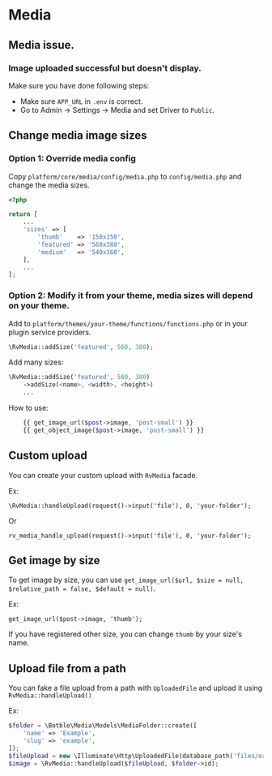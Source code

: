 # Media

## Media issue.

### Image uploaded successful but doesn't display.

Make sure you have done following steps:

- Make sure `APP_URL` in `.env` is correct.
- Go to Admin -> Settings -> Media and set Driver to `Public`.

## Change media image sizes

### Option 1: Override media config
Copy `platform/core/media/config/media.php` to `config/media.php` and change the media sizes.

```php
<?php

return [
    ...
    'sizes' => [
        'thumb'    => '150x150',
        'featured' => '560x380',
        'medium'   => '540x360',
    ],
    ...
];

```

### Option 2: Modify it from your theme, media sizes will depend on your theme.
Add to `platform/themes/your-theme/functions/functions.php` or in your plugin service providers.

```php
\RvMedia::addSize('featured', 560, 380);
```

Add many sizes:
```php
\RvMedia::addSize('featured', 560, 380)
    ->addSize(<name>, <width>, <height>)
    ...
```

How to use:

```php
    {{ get_image_url($post->image, 'post-small') }}
    {{ get_object_image($post->image, 'post-small') }}
```

## Custom upload

You can create your custom upload with `RvMedia` facade.

Ex:

```
\RvMedia::handleUpload(request()->input('file'), 0, 'your-folder');
```

Or

```
rv_media_handle_upload(request()->input('file'), 0, 'your-folder');
```

## Get image by size

To get image by size, you can use `get_image_url($url, $size = null, $relative_path = false, $default = null)`.

Ex:

```
get_image_url($post->image, 'thumb');
```

If you have registered other size, you can change `thumb` by your size's name.

## Upload file from a path

You can fake a file upload from a path with `UploadedFile` and upload it using `RvMedia::handleUpload()`

Ex:
```php
$folder = \Botble\Media\Models\MediaFolder::create([
    'name' => 'Example',
    'slug' => 'example',
]);
$fileUpload = new \Illuminate\Http\UploadedFile(database_path('files/example.png'), 'example.png', 'image/png', null, true);
$image = \RvMedia::handleUpload($fileUpload, $folder->id);
```